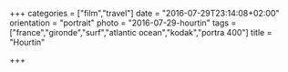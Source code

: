 +++
categories = ["film","travel"]
date = "2016-07-29T23:14:08+02:00"
orientation = "portrait"
photo = "2016-07-29-hourtin"
tags = ["france","gironde","surf","atlantic ocean","kodak","portra 400"]
title = "Hourtin"

+++
